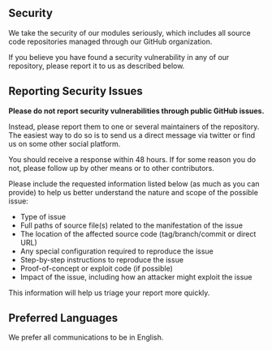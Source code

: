 ## Security

We take the security of our modules seriously, which includes all source code repositories managed through our GitHub organization.

If you believe you have found a security vulnerability in any of our repository, please report it to us as described below.

## Reporting Security Issues

**Please do not report security vulnerabilities through public GitHub issues.**

Instead, please report them to one or several maintainers of the repository.
The easiest way to do so is to send us a direct message via twitter or find us
on some other social platform.

You should receive a response within 48 hours. If for some reason you do not, please follow up by other means or to other contributors.


Please include the requested information listed below (as much as you can provide) to help us better understand the nature and scope of the possible issue:

* Type of issue
* Full paths of source file(s) related to the manifestation of the issue
* The location of the affected source code (tag/branch/commit or direct URL)
* Any special configuration required to reproduce the issue
* Step-by-step instructions to reproduce the issue
* Proof-of-concept or exploit code (if possible)
* Impact of the issue, including how an attacker might exploit the issue

This information will help us triage your report more quickly.

## Preferred Languages

We prefer all communications to be in English.
